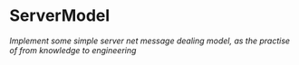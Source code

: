 # ServerModel
*Implement some simple server net message dealing model, as the practise of from knowledge to engineering*
